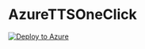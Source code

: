 # AzureTTSOneClick

[![Deploy to Azure](https://aka.ms/deploytoazurebutton)](https://portal.azure.com/#create/Microsoft.Template/uri/https%3A%2F%2Fraw.githubusercontent.com%2Fkappel420%2FAzureTTSOneClick%2Fmain%2Fazuredeploy.json)